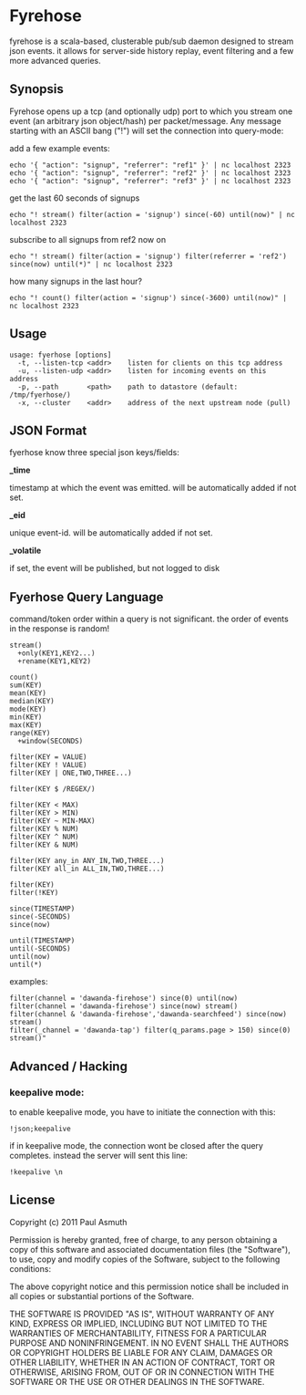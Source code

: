 Fyrehose
========

fyrehose is a scala-based, clusterable pub/sub daemon designed to stream json events. 
it allows for server-side history replay, event filtering and a few more advanced queries.


Synopsis
--------

Fyrehose opens up a tcp (and optionally udp) port to which you stream
one event (an arbitrary json object/hash) per packet/message. Any message
starting with an ASCII bang ("!") will set the connection into query-mode:

add a few example events:

    echo '{ "action": "signup", "referrer": "ref1" }' | nc localhost 2323
    echo '{ "action": "signup", "referrer": "ref2" }' | nc localhost 2323
    echo '{ "action": "signup", "referrer": "ref3" }' | nc localhost 2323


get the last 60 seconds of signups
 
    echo "! stream() filter(action = 'signup') since(-60) until(now)" | nc localhost 2323


subscribe to all signups from ref2 now on
 
    echo "! stream() filter(action = 'signup') filter(referrer = 'ref2') since(now) until(*)" | nc localhost 2323


how many signups in the last hour?
 
    echo "! count() filter(action = 'signup') since(-3600) until(now)" | nc localhost 2323



Usage
-----

    usage: fyerhose [options]
      -t, --listen-tcp <addr>    listen for clients on this tcp address
      -u, --listen-udp <addr>    listen for incoming events on this address
      -p, --path       <path>    path to datastore (default: /tmp/fyerhose/)
      -x, --cluster    <addr>    address of the next upstream node (pull)



JSON Format
-----------

fyerhose know three special json keys/fields:


  **_time** 
  
  timestamp at which the event was emitted. will be automatically added if not set.


  **_eid** 
  
  unique event-id. will be automatically added if not set.


  **_volatile** 
  
  if set, the event will be published, but not logged to disk




Fyerhose Query Language
-----------------------

command/token order within a query is not significant. the order of events in the response is random!

    stream()   
      +only(KEY1,KEY2...)
      +rename(KEY1,KEY2)

    count()
    sum(KEY)
    mean(KEY)
    median(KEY)
    mode(KEY)
    min(KEY)
    max(KEY)
    range(KEY)
      +window(SECONDS)
    
    filter(KEY = VALUE)
    filter(KEY ! VALUE)
    filter(KEY | ONE,TWO,THREE...)

    filter(KEY $ /REGEX/)

    filter(KEY < MAX)
    filter(KEY > MIN)
    filter(KEY ~ MIN-MAX)
    filter(KEY % NUM)
    filter(KEY ^ NUM)
    filter(KEY & NUM)

    filter(KEY any_in ANY_IN,TWO,THREE...)
    filter(KEY all_in ALL_IN,TWO,THREE...)

    filter(KEY)
    filter(!KEY)

    since(TIMESTAMP)
    since(-SECONDS)
    since(now)

    until(TIMESTAMP)
    until(-SECONDS)
    until(now)
    until(*)


examples:

    filter(channel = 'dawanda-firehose') since(0) until(now)
    filter(channel = 'dawanda-firehose') since(now) stream()
    filter(channel & 'dawanda-firehose','dawanda-searchfeed') since(now) stream()
    filter(_channel = 'dawanda-tap') filter(q_params.page > 150) since(0) stream()" 



Advanced / Hacking
------------------

### keepalive mode:

to enable keepalive mode, you have to initiate the connection with
this: 

    !json;keepalive


if in keepalive mode, the connection wont be closed after the query 
completes. instead the server will sent this line:

    !keepalive \n



License
-------

Copyright (c) 2011 Paul Asmuth

Permission is hereby granted, free of charge, to any person obtaining
a copy of this software and associated documentation files (the
"Software"), to use, copy and modify copies of the Software, subject 
to the following conditions:

The above copyright notice and this permission notice shall be
included in all copies or substantial portions of the Software.

THE SOFTWARE IS PROVIDED "AS IS", WITHOUT WARRANTY OF ANY KIND,
EXPRESS OR IMPLIED, INCLUDING BUT NOT LIMITED TO THE WARRANTIES OF
MERCHANTABILITY, FITNESS FOR A PARTICULAR PURPOSE AND
NONINFRINGEMENT. IN NO EVENT SHALL THE AUTHORS OR COPYRIGHT HOLDERS BE
LIABLE FOR ANY CLAIM, DAMAGES OR OTHER LIABILITY, WHETHER IN AN ACTION
OF CONTRACT, TORT OR OTHERWISE, ARISING FROM, OUT OF OR IN CONNECTION
WITH THE SOFTWARE OR THE USE OR OTHER DEALINGS IN THE SOFTWARE.